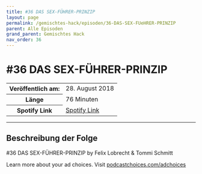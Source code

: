 ```yaml
---
title: #36 DAS SEX-FÜHRER-PRINZIP
layout: page
permalink: /gemischtes-hack/episoden/36-DAS-SEX-FUeHRER-PRINZIP
parent: Alle Episoden
grand_parent: Gemischtes Hack
nav_order: 36
---
```


# #36 DAS SEX-FÜHRER-PRINZIP
<table class="resp-table dcf-table dcf-table-responsive dcf-table-bordered dcf-table-striped dcf-w-100%">
                    <tbody>
                        <tr>
                            <th scope="row">Veröffentlich am:</th>
                            <td data-label="Veröffentlich am:">28. August 2018</td>
                        </tr>
                        <tr>
                            <th scope="row">Länge </th>
                            <td data-label="Länge ">76 Minuten</td>
                        </tr><tr>
                                <th scope="row">Spotify Link</th>
                                <td data-label="Spotify Link"><a href="https://open.spotify.com/episode/3OC5xy5BWUI6HdsvWe9JtM">Spotify Link</a></td>
                            </tr></tbody>
                </table>

***

## Beschreibung der Folge

<div>
<p>#36 DAS SEX-FÜHRER-PRINZIP by Felix Lobrecht &amp; Tommi Schmitt</p><p> </p><p>Learn more about your ad choices. Visit <a href="https://podcastchoices.com/adchoices">podcastchoices.com/adchoices</a></p>  
</div>

